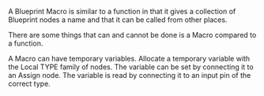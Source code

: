 A Blueprint Macro is similar to a function in that it gives a collection of Blueprint nodes a name and that it can be called from other places.

There are some things that can and cannot be done is a Macro compared to a function.

A Macro can have temporary variables.
Allocate a temporary variable with the Local TYPE family of nodes.
The variable can be set by connecting it to an Assign node.
The  variable is read by connecting it to an input pin of the correct type.
